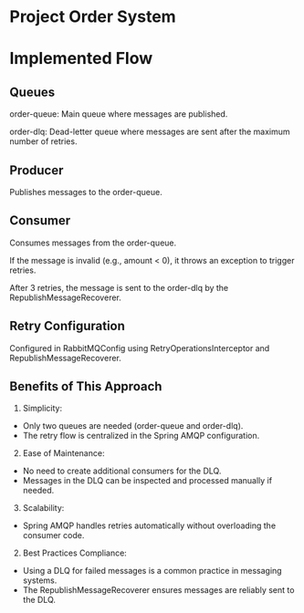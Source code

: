 # Project Order System

# Implemented Flow

## Queues

order-queue: Main queue where messages are published.

order-dlq: Dead-letter queue where messages are sent after the maximum number of retries.

## Producer

Publishes messages to the order-queue.

## Consumer

Consumes messages from the order-queue.

If the message is invalid (e.g., amount < 0), it throws an exception to trigger retries.

After 3 retries, the message is sent to the order-dlq by the RepublishMessageRecoverer.

## Retry Configuration

Configured in RabbitMQConfig using RetryOperationsInterceptor and RepublishMessageRecoverer.

## Benefits of This Approach

1. Simplicity:

- Only two queues are needed (order-queue and order-dlq).
- The retry flow is centralized in the Spring AMQP configuration.

2. Ease of Maintenance:

- No need to create additional consumers for the DLQ.
- Messages in the DLQ can be inspected and processed manually if needed.

3. Scalability:

- Spring AMQP handles retries automatically without overloading the consumer code.

2. Best Practices Compliance:

- Using a DLQ for failed messages is a common practice in messaging systems.
- The RepublishMessageRecoverer ensures messages are reliably sent to the DLQ.